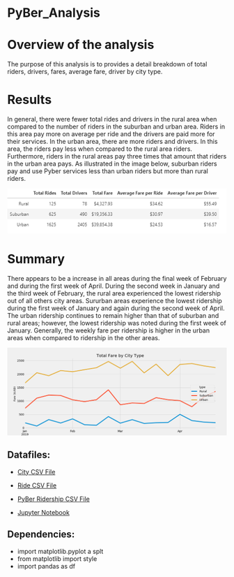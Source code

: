 # PyBer_Analysis

# Overview of the analysis
The purpose of this analysis is to provides a detail breakdown of total riders, drivers, fares, average fare, driver by city type. 

# Results
In general, there were fewer total rides and drivers in the rural area when compared to the number of riders in the suburban and urban area. Riders in this area pay more on average per ride and the drivers are paid more for their services. In the urban area, there are more riders and drivers. In this area, the riders pay less when compared to the rural area riders. Furthermore, riders in the rural areas pay three times that amount that riders in the urban area pays. As illustrated in the image below, suburban riders pay and use Pyber services less than urban riders but more than rural riders. 

<img src = 'https://github.com/osbornej-tech/PyBer_Analysis/blob/main/Resources/city_type_summary.png'>

# Summary
There appears to be a increase in all areas during the final week of February and during the first week of April.
During the second week in January and the third week of February, the rural area experienced the lowest ridership out of all others city areas. Sururban areas experience the lowest ridership during the first week of January and again during the second week of April. The urban ridership continues to remain higher than that of suburban and rural areas; however, the lowest ridership was noted during the first week of January. 
Generally, the weekly fare per ridership is higher in the urban areas when compared to ridership in the other areas.

<img src = 'https://github.com/osbornej-tech/PyBer_Analysis/blob/main/analysis/PyBer_fare_summary.png'>

## Datafiles: 

* [City CSV File](https://github.com/osbornej-tech/PyBer_Analysis/blob/main/Resources/city_data.csv)

* [Ride CSV File](https://github.com/osbornej-tech/PyBer_Analysis/blob/main/Resources/ride_data.csv)

* [PyBer Ridership CSV File](https://github.com/osbornej-tech/PyBer_Analysis/blob/main/Resources/PyBer_ride_data.csv)

* [Jupyter Notebook](https://github.com/osbornej-tech/PyBer_Analysis/blob/main/PyBer_Challenge.ipynb)

## Dependencies: 

* import matplotlib.pyplot a splt
* from matplotlib import style
* import pandas as df
